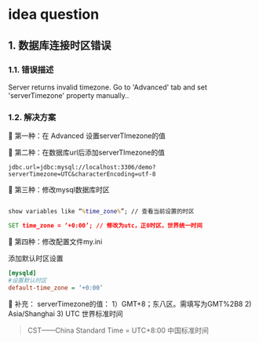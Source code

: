 # idea question

## 1. 数据库连接时区错误

### 1.1. 错误描述

Server returns invalid timezone. Go to 'Advanced' tab and set 'serverTimezone' property manually..

### 1.2. 解决方案

🔹 第一种：在 Advanced 设置serverTImezone的值

🔹 第二种：在数据库url后添加serverTImezone的值

```
jdbc.url=jdbc:mysql://localhost:3306/demo?serverTimezone=UTC&characterEncoding=utf-8
```

🔹 第三种：修改mysql数据库时区

```cmd

show variables like “%time_zone%”; // 查看当前设置的时区

SET time_zone = ‘+0:00’; // 修改为utc，正0时区，世界统一时间

```
🔹 第四种：修改配置文件my.ini

添加默认时区设置
```ini
[mysqld]
#设置默认时区
default-time_zone = ‘+0:00’
```

💬 补充：
serverTimezone的值：
1）GMT+8；东八区。需填写为GMT%2B8
2) Asia/Shanghai
3) UTC 世界标准时间

> CST——China Standard Time = UTC+8:00 中国标准时间

